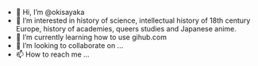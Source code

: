 - 👋 Hi, I’m @okisayaka
- 👀 I’m interested in history of science, intellectual history of 18th century Europe, history of academies, queers studies and Japanese anime.
- 🌱 I’m currently learning how to use gihub.com
- 💞️ I’m looking to collaborate on ...
- 📫 How to reach me ...

<!---
okisayaka/okisayaka is a ✨ special ✨ repository because its `README.md` (this file) appears on your GitHub profile.
You can click the Preview link to take a look at your changes.
--->
